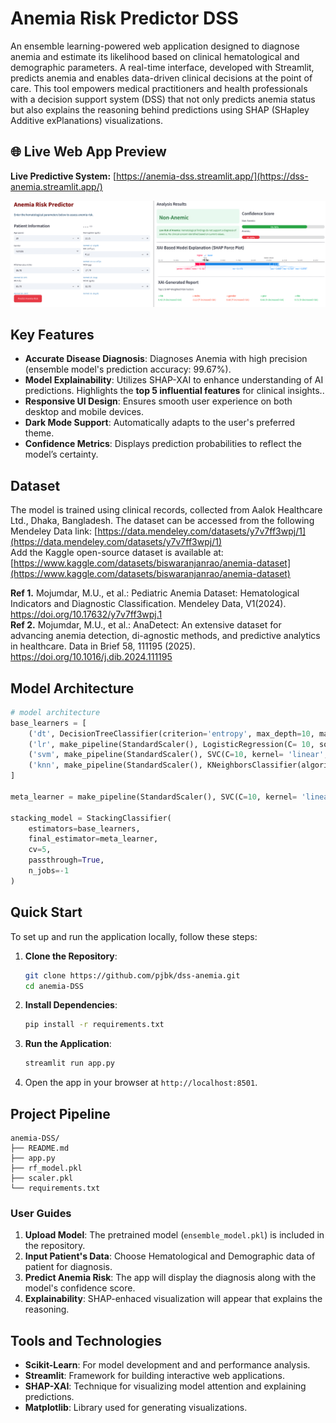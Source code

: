 # Anemia Risk Predictor DSS

An ensemble learning-powered web application designed to diagnose anemia and estimate its likelihood based on clinical hematological and demographic parameters. A real-time interface, developed with Streamlit, predicts anemia and enables data-driven clinical decisions at the point of care. This tool empowers medical practitioners and health professionals with a decision support system (DSS) that not only predicts anemia status but also explains the reasoning behind predictions using SHAP (SHapley Additive exPlanations) visualizations.

## 🌐 Live Web App Preview
**Live Predictive System:** [https://anemia-dss.streamlit.app/](https://dss-anemia.streamlit.app/)  

![App Header](https://github.com/pjbk/dss-anemia/blob/main/App%20interface.png)

## Key Features

- **Accurate Disease Diagnosis**: Diagnoses Anemia with high precision (ensemble model's prediction accuracy: 99.67%).
- **Model Explainability**: Utilizes SHAP-XAI to enhance understanding of AI predictions. Highlights the **top 5 influential features** for clinical insights..
- **Responsive UI Design**: Ensures smooth user experience on both desktop and mobile devices.
- **Dark Mode Support**: Automatically adapts to the user's preferred theme.
- **Confidence Metrics**: Displays prediction probabilities to reflect the model’s certainty.

## Dataset

The model is trained using clinical records, collected from Aalok Healthcare Ltd., Dhaka, Bangladesh. The dataset can be accessed from the following Mendeley Data link: [https://data.mendeley.com/datasets/y7v7ff3wpj/1](https://data.mendeley.com/datasets/y7v7ff3wpj/1)  <br>
Add the Kaggle open-source dataset is available at:[https://www.kaggle.com/datasets/biswaranjanrao/anemia-dataset](https://www.kaggle.com/datasets/biswaranjanrao/anemia-dataset)   

**Ref 1.** Mojumdar, M.U., et al.: Pediatric Anemia Dataset: Hematological Indicators and Diagnostic Classification. Mendeley Data, V1(2024). https://doi.org/10.17632/y7v7ff3wpj.1  
**Ref 2.** Mojumdar, M.U., et al.: AnaDetect: An extensive dataset for advancing anemia detection, di-agnostic methods, and predictive analytics in healthcare. Data in Brief 58, 111195 (2025). https://doi.org/10.1016/j.dib.2024.111195  

## Model Architecture
```python
# model architecture  
base_learners = [
    ('dt', DecisionTreeClassifier(criterion='entropy', max_depth=10, max_features='log2', min_samples_split=3, random_state=42)),
    ('lr', make_pipeline(StandardScaler(), LogisticRegression(C= 10, solver= ‘liblinear’, random_state=42))),
    ('svm', make_pipeline(StandardScaler(), SVC(C=10, kernel= 'linear', probability=True, random_state=42))),
    ('knn', make_pipeline(StandardScaler(), KNeighborsClassifier(algorithm= 'auto', n_neighbors= 4)))
]

meta_learner = make_pipeline(StandardScaler(), SVC(C=10, kernel= 'linear', probability=True, random_state=42))

stacking_model = StackingClassifier(
    estimators=base_learners,
    final_estimator=meta_learner,
    cv=5,
    passthrough=True,
    n_jobs=-1
)
```

## Quick Start

To set up and run the application locally, follow these steps:

1. **Clone the Repository**:
   ```bash
   git clone https://github.com/pjbk/dss-anemia.git
   cd anemia-DSS
   ```

2. **Install Dependencies**:
   ```bash
   pip install -r requirements.txt
   ```

3. **Run the Application**:
   ```bash
   streamlit run app.py
   ```

4. Open the app in your browser at `http://localhost:8501`.

## Project Pipeline

```
anemia-DSS/
├── README.md
├── app.py
├── rf_model.pkl
├── scaler.pkl
└── requirements.txt
```

### User Guides

1. **Upload Model**: The pretrained model (`ensemble_model.pkl`) is included in the repository.
2. **Input Patient's Data**: Choose Hematological and Demographic data of patient for diagnosis.
3. **Predict Anemia Risk**: The app will display the diagnosis along with the model's confidence score.
4. **Explainability**: SHAP-enhaced visualization will appear that explains the reasoning.


## Tools and Technologies

- **Scikit-Learn**: For model development and and performance analysis.
- **Streamlit**: Framework for building interactive web applications.
- **SHAP-XAI**: Technique for visualizing model attention and explaining predictions.
- **Matplotlib**: Library used for generating visualizations.

